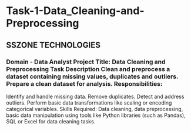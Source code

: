 # Task-1-Data_Cleaning-and-Preprocessing
## SSZONE TECHNOLOGIES
### Domain - Data Analyst Project Title: Data Cleaning and Preprocessing Task Description Clean and preprocess a dataset containing missing values, duplicates and outliers. Prepare a clean dataset for analysis. Responsibilities:

Identify and handle missing data.
Remove duplicates.
Detect and address outliers.
Perform basic data transformations like scaling or encoding categorical variables.
Skills Required: Data cleaning, data preprocessing, basic data manipulation using tools like Python libraries (such as Pandas), SQL or Excel for data cleaning tasks.
